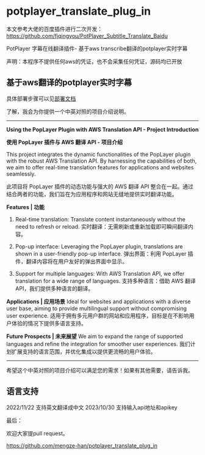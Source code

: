 # potplayer_translate_plug_in

本文参考大佬的百度插件进行二次开发：https://github.com/fjqingyou/PotPlayer_Subtitle_Translate_Baidu

PotPlayer 字幕在线翻译插件- 基于aws transcribe翻译的potplayer实时字幕

声明：本程序不提供任何aws的凭证，也不会采集任何凭证，源码均已开放

## 基于aws翻译的potplayer实时字幕

具体部署步骤可以见[部署文档](docs/deploy.md)

了解，我会为你提供一个中英对照的项目介绍说明。

---

**Using the PopLayer Plugin with AWS Translation API - Project Introduction**

**使用 PopLayer 插件与 AWS 翻译 API - 项目介绍**

This project integrates the dynamic functionalities of the PopLayer plugin with the robust AWS Translation API. By harnessing the capabilities of both, we aim to offer real-time translation features for applications and websites seamlessly.

此项目将 PopLayer 插件的动态功能与强大的 AWS 翻译 API 整合在一起。通过结合两者的功能，我们旨在为应用程序和网站无缝地提供实时翻译功能。

**Features | 功能**
1. Real-time translation: Translate content instantaneously without the need to refresh or reload.
   实时翻译：无需刷新或重新加载即可瞬间翻译内容。

2. Pop-up interface: Leveraging the PopLayer plugin, translations are shown in a user-friendly pop-up interface.
   弹出界面：利用 PopLayer 插件，翻译内容将在用户友好的弹出界面中显示。

3. Support for multiple languages: With AWS Translation API, we offer translation for a wide range of languages.
   支持多种语言：借助 AWS 翻译 API，我们提供多种语言的翻译。

**Applications | 应用场景**
Ideal for websites and applications with a diverse user base, aiming to provide multilingual support without compromising user experience.
适用于拥有多元用户群的网站和应用程序，目标是在不影响用户体验的情况下提供多语言支持。

**Future Prospects | 未来展望**
We aim to expand the range of supported languages and refine the integration for smoother user experiences.
我们计划扩展支持的语言范围，并优化集成以提供更流畅的用户体验。

---

希望这个中英对照的项目介绍可以满足您的需求！如果有其他需要，请告诉我。
## 语言支持

2022/11/22 支持英文翻译成中文
2023/10/30 支持输入api地址和apikey


最后：

欢迎大家提pull request。

https://github.com/mengze-han/potplayer_translate_plug_in
